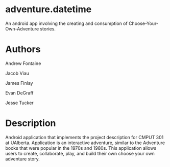 adventure.datetime
==================
An android app involving the creating and consumption of Choose-Your-Own-Adventure stories.

Authors
=======
Andrew Fontaine

Jacob Viau

James Finlay

Evan DeGraff

Jesse Tucker

Description
===========
Android application that implements the project description for CMPUT 301 at UAlberta. Application is an interactive adventure, similar to the Adventure books that were popular in the 1970s and 1980s. This application allows users to create, collaborate, play, and build their own choose your own adventure story.
